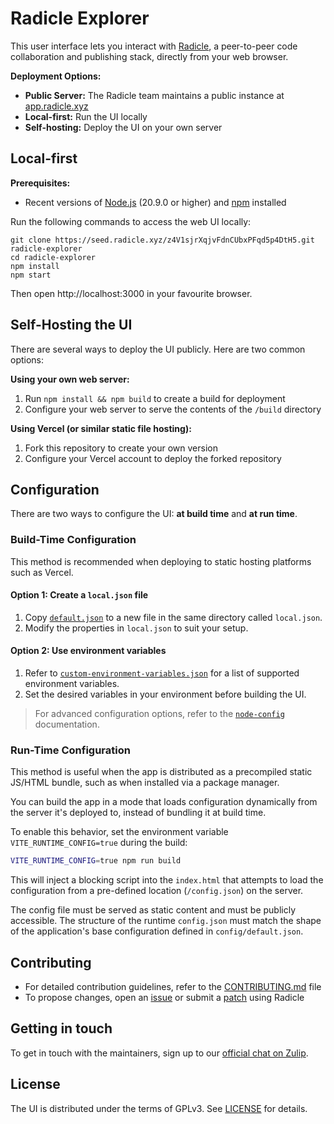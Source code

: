 # Radicle Explorer

This user interface lets you interact with [Radicle][rad], a peer-to-peer code
collaboration and publishing stack, directly from your web browser.

**Deployment Options:**

* **Public Server:** The Radicle team maintains a public instance at [app.radicle.xyz][app]
* **Local-first:** Run the UI locally
* **Self-hosting:** Deploy the UI on your own server


## Local-first

**Prerequisites:**

* Recent versions of [Node.js][nod] (20.9.0 or higher) and [npm][npm] installed

Run the following commands to access the web UI locally:

``` shell
git clone https://seed.radicle.xyz/z4V1sjrXqjvFdnCUbxPFqd5p4DtH5.git radicle-explorer
cd radicle-explorer
npm install
npm start
```

Then open http://localhost:3000 in your favourite browser.


## Self-Hosting the UI

There are several ways to deploy the UI publicly. Here are two common options:

**Using your own web server:**

1. Run `npm install && npm build` to create a build for deployment
2. Configure your web server to serve the contents of the `/build` directory

**Using Vercel (or similar static file hosting):**

1. Fork this repository to create your own version
2. Configure your Vercel account to deploy the forked repository


## Configuration

There are two ways to configure the UI: **at build time** and **at run time**.

### Build-Time Configuration

This method is recommended when deploying to static hosting platforms such
as Vercel.

#### Option 1: Create a `local.json` file

1. Copy [`default.json`][def] to a new file in the same directory called
   `local.json`.
2. Modify the properties in `local.json` to suit your setup.

#### Option 2: Use environment variables

1. Refer to [`custom-environment-variables.json`][env] for a list of supported
   environment variables.
2. Set the desired variables in your environment before building the UI.

> For advanced configuration options, refer to the [`node-config`][nco]
> documentation.


### Run-Time Configuration

This method is useful when the app is distributed as a precompiled static
JS/HTML bundle, such as when installed via a package manager.

You can build the app in a mode that loads configuration dynamically from the
server it's deployed to, instead of bundling it at build time.

To enable this behavior, set the environment variable `VITE_RUNTIME_CONFIG=true`
during the build:

```bash
VITE_RUNTIME_CONFIG=true npm run build
```

This will inject a blocking script into the `index.html` that attempts to load
the configuration from a pre-defined location (`/config.json`) on the server.

The config file must be served as static content and must be publicly accessible.
The structure of the runtime `config.json` must match the shape of the
application's base configuration defined in `config/default.json`.


## Contributing

* For detailed contribution guidelines, refer to the [CONTRIBUTING.md][con]
  file
* To propose changes, open an [issue][iss] or submit a [patch][pat] using
  Radicle


## Getting in touch

To get in touch with the maintainers, sign up to our
[official chat on Zulip][zul].


## License

The UI is distributed under the terms of GPLv3. See [LICENSE][lic] for details.



[app]: https://app.radicle.xyz
[con]: ./CONTRIBUTING.md
[def]: ./config/default.json
[env]: ./config/custom-environment-variables.json
[iss]: https://app.radicle.xyz/nodes/seed.radicle.garden/rad:z4V1sjrXqjvFdnCUbxPFqd5p4DtH5/issues
[lic]: ./LICENSE
[nco]: https://github.com/node-config/node-config/wiki/Configuration-Files
[nod]: https://nodejs.org
[npm]: https://www.npmjs.com
[pat]: https://app.radicle.xyz/nodes/seed.radicle.garden/rad:z4V1sjrXqjvFdnCUbxPFqd5p4DtH5/patches
[rad]: https://radicle.xyz
[zul]: https://radicle.zulipchat.com/#narrow/stream/369278-web
